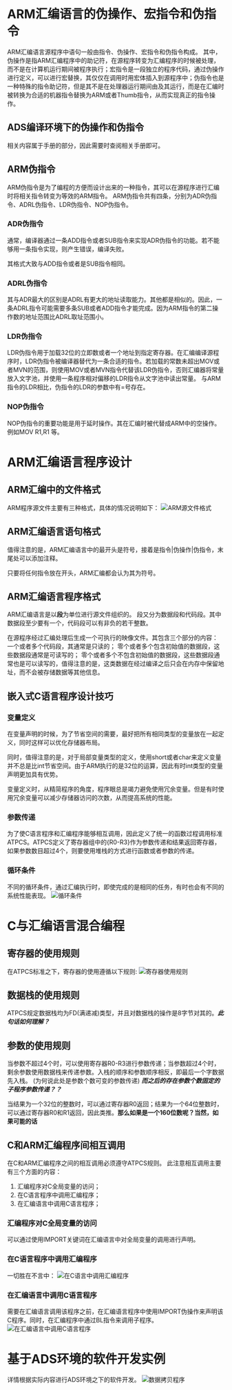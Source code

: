 # ARM汇编语言的伪操作、宏指令和伪指令
ARM汇编语言源程序中语句一般由指令、伪操作、宏指令和伪指令构成。
其中，伪操作是指ARM汇编程序中的助记符，在源程序转变为汇编程序的时候被处理，而不是在计算机运行期间被程序执行；宏指令是一段独立的程序代码，通过伪操作进行定义，可以进行宏替换，其仅仅在调用时用宏体插入到源程序中；伪指令也是一种特殊的指令助记符，但是其不是在处理器运行期间由及其运行，而是在汇编时被转换为合适的机器指令替换为ARM或者Thumb指令，从而实现真正的指令操作。

## ADS编译环境下的伪操作和伪指令
相关内容属于手册的部分，因此需要时查阅相关手册即可。

## ARM伪指令
ARM伪指令是为了编程的方便而设计出来的一种指令，其可以在源程序进行汇编时将相关指令转变为等效的ARM指令。
ARM伪指令共有四条，分别为ADR伪指令、ADRL伪指令、LDR伪指令、NOP伪指令。

### ADR伪指令
通常，编译器通过一条ADD指令或者SUB指令来实现ADR伪指令的功能。若不能够用一条指令实现，则产生错误，编译失败。

其格式大致与ADD指令或者是SUB指令相同。

### ADRL伪指令
其与ADR最大的区别是ADRL有更大的地址读取能力。其他都是相似的。因此，一条ADRL指令可能需要多条SUB或者ADD指令才能完成。因为ARM指令的第二操作数的地址范围比ADRL取址范围小。

### LDR伪指令
LDR伪指令用于加载32位的立即数或者一个地址到指定寄存器。在汇编编译源程序时，LDR伪指令被编译器替代为一条合适的指令。若加载的常数未超出MOV或者MVN的范围，则使用MOV或者MVN指令代替该LDR伪指令，否则汇编器将常量放入文字池，并使用一条程序相对偏移的LDR指令从文字池中读出常量。
与ARM指令的LDR相比，伪指令的LDR的参数中有=号存在。

### NOP伪指令
NOP伪指令的重要功能是用于延时操作。其在汇编时被代替成ARM中的空操作。例如MOV R1,R1 等。

# ARM汇编语言程序设计
## ARM汇编中的文件格式
ARM程序源文件主要有三种格式，具体的情况说明如下：
![ARM源文件格式](http://img.blog.csdn.net/20170326152650496?watermark/2/text/aHR0cDovL2Jsb2cuY3Nkbi5uZXQvd2lsbGlhbXlpOTY=/font/5a6L5L2T/fontsize/400/fill/I0JBQkFCMA==/dissolve/70/gravity/SouthEast)

## ARM汇编语言语句格式
值得注意的是，ARM汇编语言中的最开头是符号，接着是指令|伪操作|伪指令，末尾处可以添加注释。

只要将任何指令放在开头，ARM汇编都会认为其为符号。

## ARM汇编语言程序格式
ARM汇编语言是以**段**为单位进行源文件组织的。
段又分为数据段和代码段。其中数据段至少要有一个，代码段可以有非负的若干整数。

在源程序经过汇编处理后生成一个可执行的映像文件。其包含三个部分的内容：
一个或者多个代码段，其通常是只读的；
零个或者多个包含初始值的数据段，这些数据段通常是可读写的；
零个或者多个不包含初始值的数据段，这些数据段通常也是可以读写的，值得注意的是，这类数据在经过编译之后只会在内存中保留地址，而不会被存储数据等其他信息。

## 嵌入式C语言程序设计技巧
### 变量定义
在变量声明的时候，为了节省空间的需要，最好把所有相同类型的变量放在一起定义，同时这样可以优化存储器布局。

同时，值得注意的是，对于局部变量类型的定义，使用short或者char来定义变量并不总是比int节省空间。由于ARM执行的是32位的运算，因此有时int类型的变量声明更加具有优势。

变量定义时，从精简程序的角度，程序眼总是竭力避免使用冗余变量。但是有时使用冗余变量可以减少存储器访问的次数，从而提高系统的性能。

### 参数传递
为了使C语言程序和汇编程序能够相互调用，因此定义了统一的函数过程调用标准ATPCS。ATPCS定义了寄存器组中的{R0-R3}作为参数传递和结果返回寄存器，如果参数数目超过4个，则要使用堆栈的方式进行函数或者参数的传递。

### 循环条件
不同的循环条件，通过汇编执行时，即使完成的是相同的任务，有时也会有不同的系统性能表现。
![循环条件](http://img.blog.csdn.net/20170326152721882?watermark/2/text/aHR0cDovL2Jsb2cuY3Nkbi5uZXQvd2lsbGlhbXlpOTY=/font/5a6L5L2T/fontsize/400/fill/I0JBQkFCMA==/dissolve/70/gravity/SouthEast)

# C与汇编语言混合编程
## 寄存器的使用规则
在ATPCS标准之下，寄存器的使用遵循以下规则:
![寄存器使用规则](http://img.blog.csdn.net/20170326152745809?watermark/2/text/aHR0cDovL2Jsb2cuY3Nkbi5uZXQvd2lsbGlhbXlpOTY=/font/5a6L5L2T/fontsize/400/fill/I0JBQkFCMA==/dissolve/70/gravity/SouthEast)

## 数据栈的使用规则
ATPCS规定数据栈均为FD(满递减)类型，并且对数据栈的操作是8字节对其的。***此句话如何理解？***

## 参数的使用规则
当参数不超过4个时，可以使用寄存器R0-R3进行参数传递；当参数超过4个时，剩余参数使用数据栈来传递参数。入栈的顺序和参数顺序相反，即最后一个字数据先入栈。
(为何说此处是参数个数可变的参数传递)
***而之后的存在参数个数固定的子程序参数传递？？***

当结果为一个32位的整数时，可以通过寄存器R0返回；结果为一个64位整数时，可以通过寄存器R0和R1返回，因此类推。**那么如果是一个160位数呢？当然，如果可能的话**

## C和ARM汇编程序间相互调用
在C和ARM汇编程序之间的相互调用必须遵守ATPCS规则。
此注意相互调用主要有三个方面的内容：
1. 汇编程序对C全局变量的访问；
2. 在C语言程序中调用汇编程序；
3. 在汇编语言中调用C语言程序；

### 汇编程序对C全局变量的访问
可以通过使用IMPORT关键词在汇编语言中对全局变量的调用进行声明。

### 在C语言程序中调用汇编程序
一切胜在不言中：
![在C语言中调用汇编程序](http://img.blog.csdn.net/20170326152826294?watermark/2/text/aHR0cDovL2Jsb2cuY3Nkbi5uZXQvd2lsbGlhbXlpOTY=/font/5a6L5L2T/fontsize/400/fill/I0JBQkFCMA==/dissolve/70/gravity/SouthEast)

### 在汇编语言中调用C语言程序
需要在汇编语言调用该程序之前，在汇编语言程序中使用IMPORT伪操作来声明该C程序。同时，在汇编程序中通过BL指令来调用子程序。
![在汇编语言中调用C语言程序](http://img.blog.csdn.net/20170326152850587?watermark/2/text/aHR0cDovL2Jsb2cuY3Nkbi5uZXQvd2lsbGlhbXlpOTY=/font/5a6L5L2T/fontsize/400/fill/I0JBQkFCMA==/dissolve/70/gravity/SouthEast)
# 基于ADS环境的软件开发实例
详情根据实际内容进行ADS环境之下的软件开发。
![数据拷贝程序](http://img.blog.csdn.net/20170326152906513?watermark/2/text/aHR0cDovL2Jsb2cuY3Nkbi5uZXQvd2lsbGlhbXlpOTY=/font/5a6L5L2T/fontsize/400/fill/I0JBQkFCMA==/dissolve/70/gravity/SouthEast)
